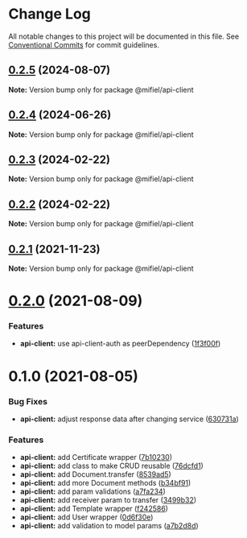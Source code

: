 # Change Log

All notable changes to this project will be documented in this file.
See [Conventional Commits](https://conventionalcommits.org) for commit guidelines.

## [0.2.5](https://github.com/Mifiel/mifiel-js/compare/@mifiel/api-client@0.2.4...@mifiel/api-client@0.2.5) (2024-08-07)

**Note:** Version bump only for package @mifiel/api-client





## [0.2.4](https://github.com/Mifiel/mifiel-js/compare/@mifiel/api-client@0.2.3...@mifiel/api-client@0.2.4) (2024-06-26)

**Note:** Version bump only for package @mifiel/api-client





## [0.2.3](https://github.com/Mifiel/mifiel-js/compare/@mifiel/api-client@0.2.2...@mifiel/api-client@0.2.3) (2024-02-22)

**Note:** Version bump only for package @mifiel/api-client





## [0.2.2](https://github.com/Mifiel/mifiel-js/compare/@mifiel/api-client@0.2.1...@mifiel/api-client@0.2.2) (2024-02-22)

**Note:** Version bump only for package @mifiel/api-client





## [0.2.1](https://github.com/Mifiel/mifiel-js/compare/@mifiel/api-client@0.2.0...@mifiel/api-client@0.2.1) (2021-11-23)

**Note:** Version bump only for package @mifiel/api-client





# [0.2.0](https://github.com/Mifiel/mifiel-js/compare/@mifiel/api-client@0.1.0...@mifiel/api-client@0.2.0) (2021-08-09)


### Features

* **api-client:** use api-client-auth as peerDependency ([1f3f00f](https://github.com/Mifiel/mifiel-js/commit/1f3f00f03e3bc6c44a8f0e21d5b5c37bb23003b8))





# 0.1.0 (2021-08-05)


### Bug Fixes

* **api-client:** adjust response data after changing service ([630731a](https://github.com/Mifiel/mifiel-js/commit/630731a08581db32b71d5637d6ec297ce7253f84))


### Features

* **api-client:** add Certificate wrapper ([7b10230](https://github.com/Mifiel/mifiel-js/commit/7b102301d9187ea2482410feb9dbb72a372ffa01))
* **api-client:** add class to make CRUD reusable ([76dcfd1](https://github.com/Mifiel/mifiel-js/commit/76dcfd1b4e5c46724ad6b2a4be6636cf1af26c1d))
* **api-client:** add Document.transfer ([8539ad5](https://github.com/Mifiel/mifiel-js/commit/8539ad506c4fb7086e8061e6934ed4e3e58a994f))
* **api-client:** add more Document methods ([b34bf91](https://github.com/Mifiel/mifiel-js/commit/b34bf91511f11904022170444359806c968a542f))
* **api-client:** add param validations ([a7fa234](https://github.com/Mifiel/mifiel-js/commit/a7fa2345e15dab098a3e5e5020f17c6cb3dbc29a))
* **api-client:** add receiver param to transfer ([3499b32](https://github.com/Mifiel/mifiel-js/commit/3499b320ed7816e0aad925820153f8b05fcb17c5))
* **api-client:** add Template wrapper ([f242586](https://github.com/Mifiel/mifiel-js/commit/f242586bc4fb0ce3373092adb26ad737e4f696e4))
* **api-client:** add User wrapper ([0d6f30e](https://github.com/Mifiel/mifiel-js/commit/0d6f30e0a8168960a0c6e56ac588fae405263a37))
* **api-client:** add validation to model params ([a7b2d8d](https://github.com/Mifiel/mifiel-js/commit/a7b2d8de989feae8a924f360a2de1c19c2c81f43))
